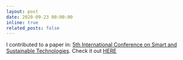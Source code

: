 ```yaml
---
layout: post
date: 2020-09-23 00:00:00
inline: true
related_posts: false
---
```


I contributed to a paper in: [5th International Conference on Smart and Sustainable Technologies](https://2020.splitech.org/). Check it out [HERE](/blog/2020/emaldi2020/)
